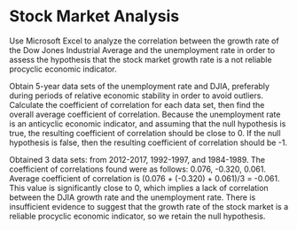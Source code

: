 # Stock Market Analysis
 Use Microsoft Excel to analyze the correlation between the growth rate of the Dow Jones Industrial Average and the unemployment rate in order to assess the hypothesis that the stock market growth rate is a not reliable procyclic economic indicator.

Obtain 5-year data sets of the unemployment rate and DJIA, preferably during periods of relative economic stability in order to avoid outliers. Calculate the coefficient of correlation for each data set, then find the overall average coefficient of correlation. Because the unemployment rate is an anticyclic economic indicator, and assuming that the null hypothesis is true, the resulting coefficient of correlation should be close to 0. If the null hypothesis is false, then the resulting coefficient of correlation should be -1.

Obtained 3 data sets: from 2012-2017, 1992-1997, and 1984-1989. The coefficient of correlations found were as follows: 0.076, -0.320, 0.061. Average coefficient of correlation is (0.076 + (-0.320) + 0.061)/3 = -0.061. This value is significantly close to 0, which implies a lack of correlation between the DJIA growth rate and the unemployment rate. There is insufficient evidence to suggest that the growth rate of the stock market is a reliable procyclic economic indicator, so we retain the null hypothesis.
